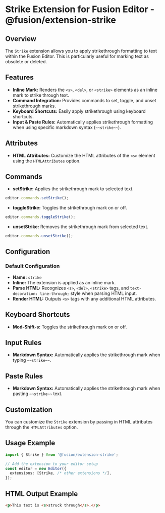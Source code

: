 # Strike Extension for Fusion Editor - @fusion/extension-strike

## Overview

The `Strike` extension allows you to apply strikethrough formatting to text within the Fusion Editor. This is particularly useful for marking text as obsolete or deleted.

## Features

- **Inline Mark:** Renders the `<s>`, `<del>`, or `<strike>` elements as an inline mark to strike through text.
- **Command Integration:** Provides commands to set, toggle, and unset strikethrough marks.
- **Keyboard Shortcuts:** Easily apply strikethrough using keyboard shortcuts.
- **Input & Paste Rules:** Automatically applies strikethrough formatting when using specific markdown syntax (`~~strike~~`).

## Attributes

- **HTML Attributes:** Customize the HTML attributes of the `<s>` element using the `HTMLAttributes` option.

## Commands

- **setStrike:** Applies the strikethrough mark to selected text.
```typescript
editor.commands.setStrike();
```
- **toggleStrike:** Toggles the strikethrough mark on or off.
```typescript
editor.commands.toggleStrike();
```
- **unsetStrike:** Removes the strikethrough mark from selected text.
```typescript
editor.commands.unsetStrike();
```

## Configuration

### Default Configuration

- **Name:** `strike`
- **Inline:** The extension is applied as an inline mark.
- **Parse HTML:** Recognizes `<s>`, `<del>`, `<strike>` tags, and `text-decoration: line-through;` style when parsing HTML input.
- **Render HTML:** Outputs `<s>` tags with any additional HTML attributes.

## Keyboard Shortcuts

- **Mod-Shift-s:** Toggles the strikethrough mark on or off.

## Input Rules

- **Markdown Syntax:** Automatically applies the strikethrough mark when typing `~~strike~~`.

## Paste Rules

- **Markdown Syntax:** Automatically applies the strikethrough mark when pasting `~~strike~~` text.

## Customization

You can customize the `Strike` extension by passing in HTML attributes through the `HTMLAttributes` option.

## Usage Example

```typescript
import { Strike } from '@fusion/extension-strike';

// Add the extension to your editor setup
const editor = new Editor({
  extensions: [Strike, /* other extensions */],
});
```

## HTML Output Example

```html
<p>This text is <s>struck through</s>.</p>
```